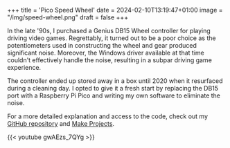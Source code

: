 +++
title = 'Pico Speed Wheel'
date = 2024-02-10T13:19:47+01:00
image = "/img/speed-wheel.png"
draft = false
+++

In the late '90s, I purchased a Genius DB15 Wheel controller for playing driving video games. Regrettably, it turned out to be a poor choice as the potentiometers used in constructing the wheel and gear produced significant noise. Moreover, the Windows driver available at that time couldn't effectively handle the noise, resulting in a subpar driving game experience.

The controller ended up stored away in a box until 2020 when it resurfaced during a cleaning day. I opted to give it a fresh start by replacing the DB15 port with a Raspberry Pi Pico and writing my own software to eliminate the noise.

For a more detailed explanation and access to the code, check out my [GitHub repository](https://github.com/mmartinortiz/pico-speed-wheel) and [Make Projects](https://makeprojects.com/project/reuse-your-old-db15-gamepad-thanks-to-a-raspberry-pi-pico).

{{< youtube gwAEzs_7QYg >}}
